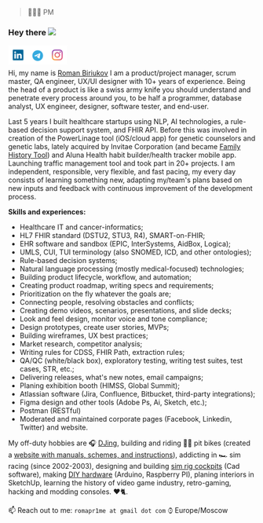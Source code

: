 > 👨🏻‍💻 PM

### Hey there <img src="https://media0.giphy.com/media/Z9hnT4PsD3fwisOfHP/giphy.gif" width="5%"></a>

<a href="https://www.linkedin.com/in/pr1me/">
  <img align="left" alt="Romans's LinkedIn" width="40px" src="https://raw.githubusercontent.com/djpr1me/djpr1me/main/linkedin.svg" />
</a>
<a href="https://t.me/Pr1me">
  <img align="left" alt="Romans's Telegram" width="40px" src="https://raw.githubusercontent.com/djpr1me/djpr1me/main/telegram.svg" />
</a>
<a href="https://www.instagram.com/djpr1me/">
  <img align="left" alt="Romans's Instagram" width="40px" src="https://raw.githubusercontent.com/djpr1me/djpr1me/main/instagram.svg" />
</a>
<br /><br />

Hi, my name is [Roman Biriukov](https://github.com/djpr1me) I am a product/project manager, scrum master, QA engineer, UX/UI designer with 10+ years of experience.
Being the head of a product is like a swiss army knife you should understand and penetrate every process around you, to be half a programmer, database analyst, UX engineer, designer, software tester, and end-user.

Last 5 years I built healthcare startups using NLP, AI technologies, a rule-based decision support system, and FHIR API.
Before this was involved in creation of the PowerLinage tool (iOS/cloud app) for genetic counselors and genetic labs, lately acquired by Invitae Corporation (and became [Family History Tool](https://familyhistory.invitae.com/)) and Aluna Health habit builder/health tracker mobile app. Launching traffic management tool and took part in 20+ projects.
I am independent, responsible, very flexible, and fast pacing, my every day consists of learning something new, adapting my/team's plans based on new inputs and feedback with continuous improvement of the development process.

**Skills and experiences:**
- Healthcare IT and cancer-informatics;
- HL7 FHIR standard (DSTU2, STU3, R4), SMART-on-FHIR;
- EHR software and sandbox (EPIC, InterSystems, AidBox, Logica);
- UMLS, CUI, TUI terminology (also SNOMED, ICD, and other ontologies);
- Rule-based decision systems;
- Natural language processing (mostly medical-focused) technologies;
- Building product lifecycle, workflow, and automation;
- Creating product roadmap, writing specs and requirements;
- Prioritization on the fly whatever the goals are;
- Connecting people, resolving obstacles and conflicts;
- Creating demo videos, scenarios, presentations, and slide decks;
- Look and feel design, monitor voice and tone compliance;
- Design prototypes, create user stories, MVPs;
- Building wireframes, UX best practices;
- Market research, competitor analysis;
- Writing rules for CDSS, FHIR Path, extraction rules;
- QA/QC (white/black box), exploratory testing, writing test suites, test cases, STR, etc.;
- Delivering releases, what's new notes, email campaigns;
- Planing exhibition booth (HIMSS, Global Summit);
- Atlassian software (Jira, Confluence, Bitbucket, third-party integrations);
- Figma design and other tools (Adobe Ps, Ai, Sketch, etc.);
- Postman (RESTful)
- Moderated and maintained corporate pages (Facebook, Linkedin, Twitter) and website.

My off-duty hobbies are 🎧 [DJing](http://djpr1me.com), building and riding 👨‍🦽 pit bikes (created a [website with manuals, schemes, and instructions](http://mypitbike.ru)), addicting in 🏎 sim racing (since 2002-2003), designing and building [sim rig cockpits](https://github.com/djpr1me/Sim-Rig-Cockpit) (Cad software), making [DIY hardware](https://github.com/djpr1me/Button-Box) (Arduino, Raspberry PI), planing interiors in SketchUp, learning the history of video game industry, retro-gaming, hacking and modding consoles. ❤️🐈.

📫 Reach out to me: `romapr1me at gmail dot com` ⌚︎ Europe/Moscow
